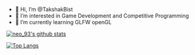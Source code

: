 - 👋 Hi, I’m @TakshakBist
- 👀 I’m interested in Game Development and Competitive Programming
- 🌱 I’m currently learning GLFW openGL

[![neo_93's github stats](https://github-readme-stats.vercel.app/api?username=TakshakBist&count_private=true&show_icons=true&theme=radical&hide_rank=false)](https://github.com/anuraghazra/github-readme-stats)

[![Top Langs](https://github-readme-stats.vercel.app/api/top-langs/?username=TakshakBist)](https://github.com/TakshakBist/github-readme-stats)
